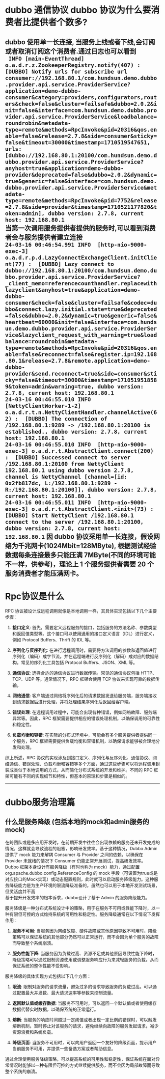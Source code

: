 # dubbo 通信协议 dubbo 协议为什么要消费者比提供者个数多?

dubbo 使用单一长连接, 当服务上线或者下线,会订阅或者取消订阅这个消费者.通过日志也可以看到  
`` INFO [main-EventThread] o.a.d.r.z.ZookeeperRegistry.notify(407) :  [DUBBO] Notify urls for subscribe url consumer://192.168.80.1/com.hundsun.demo.dubbo.provider.api.service.ProviderService?application=demo-dubbo-consumer&category=providers,configurators,routers&check=false&cluster=failsafe&dubbo=2.0.2&init=false&interface=com.hundsun.demo.dubbo.provider.api.service.ProviderService&loadbalance=roundrobin&metadata-type=remote&methods=RpcInvoke&pid=20316&qos.enable=false&release=2.7.8&side=consumer&sticky=false&timeout=30000&timestamp=1710519547651, urls: [dubbo://192.168.80.1:20100/com.hundsun.demo.dubbo.provider.api.service.ProviderService?anyhost=true&application=demo-dubbo-provider&deprecated=false&dubbo=2.0.2&dynamic=true&generic=false&interface=com.hundsun.demo.dubbo.provider.api.service.ProviderService&metadata-type=remote&methods=RpcInvoke&pid=7752&release=2.7.8&side=provider&timestamp=1710521177820&token=admin], dubbo version: 2.7.8, current host: 192.168.80.1``  
当第一次调用服务提供者提供的服务时,可以看到消费者会与服务提供者建立连接  
``24-03-16 00:46:54.991 INFO  [http-nio-9000-exec-3] o.a.d.r.p.d.LazyConnectExchangeClient.initClient(77) :  [DUBBO] Lazy connect to dubbo://192.168.80.1:20100/com.hundsun.demo.dubbo.provider.api.service.ProviderService?_client_memo=referencecounthandler.replacewithlazyclient&anyhost=true&application=demo-dubbo-consumer&check=false&cluster=failsafe&codec=dubbo&connect.lazy.initial.state=true&deprecated=false&dubbo=2.0.2&dynamic=true&generic=false&heartbeat=60000&init=false&interface=com.hundsun.demo.dubbo.provider.api.service.ProviderService&lazyclient_request_with_warning=true&loadbalance=roundrobin&metadata-type=remote&methods=RpcInvoke&pid=20316&qos.enable=false&reconnect=false&register.ip=192.168.80.1&release=2.7.8&remote.application=demo-dubbo-provider&send.reconnect=true&side=consumer&sticky=false&timeout=30000&timestamp=1710519518589&token=admin&warning=true, dubbo version: 2.7.8, current host: 192.168.80.1``  
``24-03-16 00:46:55.010 INFO  [NettyClientWorker-1-2] o.a.d.r.t.n.NettyClientHandler.channelActive(62) :  [DUBBO] The connection of /192.168.80.1:9289 -> /192.168.80.1:20100 is established., dubbo version: 2.7.8, current host: 192.168.80.1``   
``24-03-16 00:46:55.010 INFO  [http-nio-9000-exec-3] o.a.d.r.t.AbstractClient.connect(200) :  [DUBBO] Successed connect to server /192.168.80.1:20100 from NettyClient 192.168.80.1 using dubbo version 2.7.8, channel is NettyChannel [channel=[id: 0x2fb817dc, L:/192.168.80.1:9289 - R:/192.168.80.1:20100]], dubbo version: 2.7.8, current host: 192.168.80.1``  
``24-03-16 00:46:55.011 INFO  [http-nio-9000-exec-3] o.a.d.r.t.AbstractClient.<init>(73) :  [DUBBO] Start NettyClient /192.168.80.1 connect to the server /192.168.80.1:20100, dubbo version: 2.7.8, current host: 192.168.80.1``
因 dubbo 协议采用单一长连接，假设网络为千兆网卡(1024Mbit=128MByte), 根据测试经验数据每条连接最多只能压满 7MByte(不同的环境可能不一样，供参考)，理论上 1 个服务提供者需要 20 个服务消费者才能压满网卡。
---

# Rpc协议是什么

RPC 协议被设计成远程调用就像是本地调用一样，其具体实现包括以下几个主要步骤：

1. **接口定义**: 首先，需要定义远程服务的接口，包括服务的方法名称、参数类型和返回值类型等。这个接口可以使用通用的接口定义语言（IDL）进行定义，例如 Protocol Buffers、Thrift 的 IDL 等。

2. **序列化与反序列化**: 在进行远程调用时，需要将方法调用的参数和返回值进行序列化（编码）成字节流，并在远程端进行反序列化（解码）成对应的数据结构。常见的序列化工具包括 Protocol Buffers、JSON、XML 等。

3. **通信协议**: 选择合适的通信协议进行数据传输。常见的通信协议包括 HTTP、TCP、UDP 等。通常情况下，RPC 框架会使用 TCP 协议来实现可靠的数据传输。

4. **网络通信**: 客户端通过网络将序列化后的请求数据发送给服务端，服务端接收到请求数据后进行处理，并将处理结果序列化后返回给客户端。

5. **错误处理**: 在远程调用过程中，可能会出现各种错误，例如网络故障、服务端异常等。因此，RPC 框架需要提供相应的错误处理机制，以确保调用的可靠性和稳定性。

6. **负载均衡和容错**: 在实际的分布式环境中，可能会有多个服务提供者提供同一个服务，RPC 框架需要提供负载均衡和容错机制，以确保请求能够被合理地分发和处理。

综上所述，RPC 协议的实现涉及到接口定义、序列化与反序列化、通信协议、网络通信、错误处理、负载均衡和容错等多个方面，通过这些步骤可以将远程调用封装成类似于本地调用的方式，从而简化分布式系统的开发和维护。不同的 RPC 框架可能有不同的实现细节和特性，但基本的原理和步骤是相似的。

----

# dubbo服务治理篇

## 什么是服务降级 (包括本地的mock和admin服务的mock)

在跨团队或是多应用开发时，在前期开发中往往会出现依赖的服务还未开发完成的情况，这样就会导致流程的阻塞，影响研发效率。基于这种情况，Dubbo Admin 提供了 mock 能力来解耦 Consumer 与 Provider 之间的依赖，以确保在 Provider 未就绪的情况下 Consumer
仍能正常开展测试，提高研发效率。  
Dubbo 框架本身设计有服务降级（有时也称为 mock）能力，通过配置 org.apache.dubbo.config.ReferenceConfig 的 mock
字段（可设置为true或是对应接口的Mock实现）或动态配置规则，此时就可以启动服务降级能力。这种服务降级能力是为生产环境的限流降级准备的，虽然也可以用于本地开发测试场景，但灵活度并不高  
基于提升开发效率的根本诉求，dubbo设计了基于 Admin 的服务降级能力。

服务降级是一种分布式系统设计中的策略，用于在服务不可用或性能下降时，以一种有限但可控的方式维持系统的可用性和稳定性。服务降级通常在以下情况下发挥作用：

1. **服务不可用**: 当服务因为网络故障、硬件故障或其他原因导致不可用时，降级策略可以保证系统的其他部分仍然可以正常运行，而不会因为单个服务的故障而导致整个系统崩溃。

2. **服务性能下降**: 当服务因为负载过高、资源不足或其他原因导致性能下降时，降级策略可以通过限制资源使用或调整服务响应行为来减轻服务的负载，从而保证系统的整体性能不受影响。

服务降级的具体实现方式包括以下几个方面：

1. **限流**: 限制对服务的请求流量，避免过多的请求导致服务的负载过高。可以通过配置最大并发数、最大请求速率等参数来控制流量。

2. **返回默认值或缓存数据**: 当服务不可用时，可以返回一个默认值或者使用缓存数据代替实时数据，以确保系统的正常运行。

3. **熔断**: 当服务的响应时间超过一定阈值或者出现一定比例的错误时，可以触发熔断机制，暂时停止对该服务的请求，避免继续向故障的服务发起请求，减少资源浪费和系统负载。

4. **降级页面**: 当服务不可用时，可以向用户返回一个友好的降级页面，提示用户当前服务不可用，并提供一些备选方案或者帮助信息。

通过合理使用服务降级策略，可以提高系统的可用性和稳定性，保证系统在面对异常情况时能够以一种有限但可控的方式继续提供服务，而不会因为局部故障而导致整个系统的崩溃。

